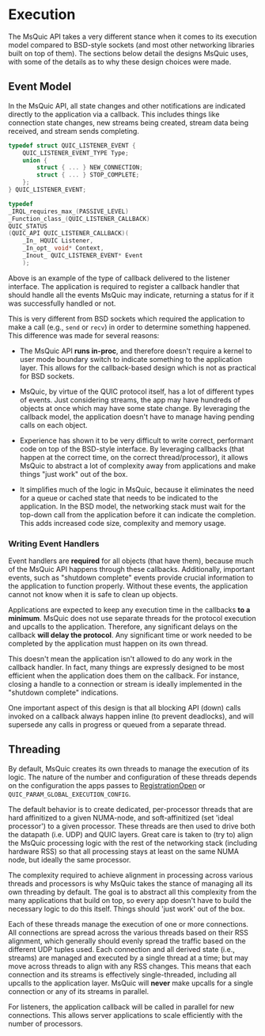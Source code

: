 Execution
======

The MsQuic API takes a very different stance when it comes to its execution model compared to BSD-style sockets (and most other networking libraries built on top of them).
The sections below detail the designs MsQuic uses, with some of the details as to why these design choices were made.

## Event Model

In the MsQuic API, all state changes and other notifications are indicated directly to the application via a callback.
This includes things like connection state changes, new streams being created, stream data being received, and stream sends completing.

```c
typedef struct QUIC_LISTENER_EVENT {
    QUIC_LISTENER_EVENT_TYPE Type;
    union {
        struct { ... } NEW_CONNECTION;
        struct { ... } STOP_COMPLETE;
    };
} QUIC_LISTENER_EVENT;

typedef
_IRQL_requires_max_(PASSIVE_LEVEL)
_Function_class_(QUIC_LISTENER_CALLBACK)
QUIC_STATUS
(QUIC_API QUIC_LISTENER_CALLBACK)(
    _In_ HQUIC Listener,
    _In_opt_ void* Context,
    _Inout_ QUIC_LISTENER_EVENT* Event
    );
```

Above is an example of the type of callback delivered to the listener interface.
The application is required to register a callback handler that should handle all the events MsQuic may indicate, returning a status for if it was successfully handled or not.

This is very different from BSD sockets which required the application to make a call (e.g., `send` or `recv`) in order to determine something happened.
This difference was made for several reasons:

- The MsQuic API **runs in-proc**, and therefore doesn't require a kernel to user mode boundary switch to indicate something to the application layer. This allows for the callback-based design which is not as practical for BSD sockets.

- MsQuic, by virtue of the QUIC protocol itself, has a lot of different types of events. Just considering streams, the app may have hundreds of objects at once which may have some state change. By leveraging the callback model, the application doesn't have to manage having pending calls on each object.

- Experience has shown it to be very difficult to write correct, performant code on top of the BSD-style interface. By leveraging callbacks (that happen at the correct time, on the correct thread/processor), it allows MsQuic to abstract a lot of complexity away from applications and make things "just work" out of the box.

- It simplifies much of the logic in MsQuic, because it eliminates the need for a queue or cached state that needs to be indicated to the application. In the BSD model, the networking stack must wait for the top-down call from the application before it can indicate the completion. This adds increased code size, complexity and memory usage.

### Writing Event Handlers

Event handlers are **required** for all objects (that have them), because much of the MsQuic API happens through these callbacks.
Additionally, important events, such as "shutdown complete" events provide crucial information to the application to function properly.
Without these events, the application cannot not know when it is safe to clean up objects.

Applications are expected to keep any execution time in the callbacks **to a minimum**.
MsQuic does not use separate threads for the protocol execution and upcalls to the application.
Therefore, any significant delays on the callback **will delay the protocol**.
Any significant time or work needed to be completed by the application must happen on its own thread.

This doesn't mean the application isn't allowed to do any work in the callback handler.
In fact, many things are expressly designed to be most efficient when the application does them on the callback.
For instance, closing a handle to a connection or stream is ideally implemented in the "shutdown complete" indications.

One important aspect of this design is that all blocking API (down) calls invoked on a callback always happen inline (to prevent deadlocks), and will supersede any calls in progress or queued from a separate thread.

## Threading

By default, MsQuic creates its own threads to manage the execution of its logic.
The nature of the number and configuration of these threads depends on the configuration the apps passes to [RegistrationOpen](api/RegistrationOpen.md) or `QUIC_PARAM_GLOBAL_EXECUTION_CONFIG`.

The default behavior is to create dedicated, per-processor threads that are hard affinitized to a given NUMA-node, and soft-affinitized (set 'ideal processor') to a given processor.
These threads are then used to drive both the datapath (i.e. UDP) and QUIC layers.
Great care is taken to (try to) align the MsQuic processing logic with the rest of the networking stack (including hardware RSS) so that all processing stays at least on the same NUMA node, but ideally the same processor.

The complexity required to achieve alignment in processing across various threads and processors is why MsQuic takes the stance of managing all its own threading by default.
The goal is to abstract all this complexity from the many applications that build on top, so every app doesn't have to build the necessary logic to do this itself.
Things should 'just work' out of the box.

Each of these threads manage the execution of one or more connections.
All connections are spread across the various threads based on their RSS alignment, which generally should evenly spread the traffic based on the different UDP tuples used.
Each connection and all derived state (i.e., streams) are managed and executed by a single thread at a time; but may move across threads to align with any RSS changes.
This means that each connection and its streams is effectively single-threaded, including all upcalls to the application layer.
MsQuic will **never** make upcalls for a single connection or any of its streams in parallel.

For listeners, the application callback will be called in parallel for new connections.
This allows server applications to scale efficiently with the number of processors.
